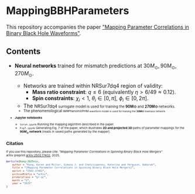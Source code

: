 # MappingBBHParameters
This repository accompanies the paper ["Mapping Parameter Correlations in Binary Black Hole Waveforms"](https://arxiv.org/abs/2502.17402). 


## **Contents**
- **Neural networks** trained for mismatch predictions at $30M_\odot, 90M_\odot, 270M_\odot$.
  - Networks are trained within NRSur7dq4 region of validity:
    - **Mass ratio constraint**: $q \leq 6$ (equivalently $\eta > 6/49 \approx 0.12$).
    - **Spin constraints**: $\chi_i < 1$, $\theta_i \in [0, \pi]$, $\phi_i \in [0, 2\pi]$.
  - The <small>NRSur7dq4<small> surrogate model is used for training the **90M⊙** and **270M⊙** networks.
  - The phenomenological <small>IMRPhenomXPHM<small> waveform model is used for training the **30M⊙** lowmass network. 
    
- **Jupyter notebooks**  
  - `torun.ipynb` Running the mapping algorithm described in the paper.  
  - `Fig7.ipynb` Generating Fig. 7 of the paper, which illustrates **2D and projected 3D** paths of parameter mappings for the **$90M_\odot$ network** (reads in saved paths generated by the mapper).


## **Citation**
If you use this repository, please cite:
*"Mapping Parameter Correlations in Spinning Binary Black Hole Mergers"*  
arXiv preprint [arXiv:2502.17402](https://arxiv.org/abs/2502.17402), 2025.

```bibtex
@article{Kang:2025nio,
    author = "Kang, Karen and Miller, Simona J. and Chatziioannou, Katerina and Ferguson, Deborah",
    title = "{Mapping Parameter Correlations in Spinning Binary Black Hole Mergers}",
    eprint = "2502.17402",
    archivePrefix = "arXiv",
    primaryClass = "gr-qc",
    month = "2",
    year = "2025"
}
